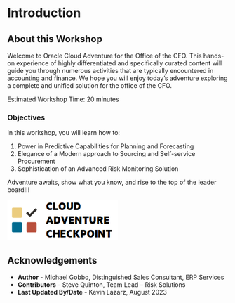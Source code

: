 # Introduction

## About this Workshop

Welcome to Oracle Cloud Adventure for the Office of the CFO.  This hands-on experience of highly differentiated and specifically curated content will guide you through numerous activities that are typically encountered in accounting and finance. 
We hope you will enjoy today’s adventure exploring a complete and unified solution for the office of the CFO.  

Estimated Workshop Time: 20 minutes

### Objectives

In this workshop, you will learn how to:
1.	Power in Predictive Capabilities for Planning and Forecasting 
2.	Elegance of a Modern approach to Sourcing and Self-service Procurement 
3.	Sophistication of an Advanced Risk Monitoring Solution  

Adventure awaits, show what you know, and rise to the top of the leader board!!!

[![Cloud Adventure](../gen-images/cloud-adventure-checkpoint-image.png)](https://apex.oracle.com/pls/apex/f?p=159406:10:)


## Acknowledgements
* **Author** - Michael Gobbo, Distinguished Sales Consultant, ERP Services
* **Contributors** -  Steve Quinton, Team Lead – Risk Solutions 
* **Last Updated By/Date** - Kevin Lazarz, August 2023
